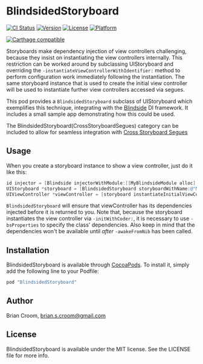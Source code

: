 # BlindsidedStoryboard

[![CI Status](http://img.shields.io/travis/briancroom/BlindsidedStoryboard.svg?style=flat)](https://travis-ci.org/briancroom/BlindsidedStoryboard)
[![Version](https://img.shields.io/cocoapods/v/BlindsidedStoryboard.svg?style=flat)](http://cocoapods.org/pods/BlindsidedStoryboard)
[![License](https://img.shields.io/cocoapods/l/BlindsidedStoryboard.svg?style=flat)](http://cocoapods.org/pods/BlindsidedStoryboard)
[![Platform](https://img.shields.io/cocoapods/p/BlindsidedStoryboard.svg?style=flat)](http://cocoapods.org/pods/BlindsidedStoryboard)

[![Carthage compatible](https://img.shields.io/badge/Carthage-compatible-4BC51D.svg?style=flat)](https://github.com/Carthage/Carthage)

Storyboards make dependency injection of view controllers challenging, because they insist on instantiating the view controllers internally. This restriction can be worked around by subclassing UIStoryboard and overriding the `-instantiateViewControllerWithIdentifier:` method to perform configuration work immediately following the instantiation. The same storyboard instance that is used to create the initial view controller will be used to instantiate further view controllers accessed via segues.

This pod provides a `BlindsidedStoryboard` subclass of UIStoryboard which exemplifies this technique, integrating with the [Blindside](https://github.com/jbsf/blindside) DI framework. It includes a small sample app demonstrating how this could be used.

The BlindsidedStoryboard(CrossStoryboardSegues) category can be included to allow for seamless integration with [Cross Storyboard Segues](https://github.com/briancroom/CrossStoryboardSegues)

## Usage

When you create a storyboard instance to show a view controller, just do it like this:

```objective-c
id injector = [Blindside injectorWithModule:[[MyBlindsideModule alloc] init]];
UIStoryboard *storyboard = [BlindsidedStoryboard storyboardWithName:@"Main" bundle:nil injector:self.injector];
UIViewController *viewController = [storyboard instantiateInitialViewController];
```

`BlindsidedStoryboard` will ensure that viewController has its dependencies injected before it is returned to you. Note that, because the storyboard instantiates the view controller via `-initWithCoder:`, it is necessary to use `-bsProperties` to specify the class' dependencies. Also keep in mind that the dependencies won't be available until *after* `-awakeFromNib` has been called.

## Installation

BlindsidedStoryboard is available through [CocoaPods](http://cocoapods.org). To install
it, simply add the following line to your Podfile:

```ruby
pod "BlindsidedStoryboard"
```

## Author

Brian Croom, brian.s.croom@gmail.com

## License

BlindsidedStoryboard is available under the MIT license. See the LICENSE file for more info.
